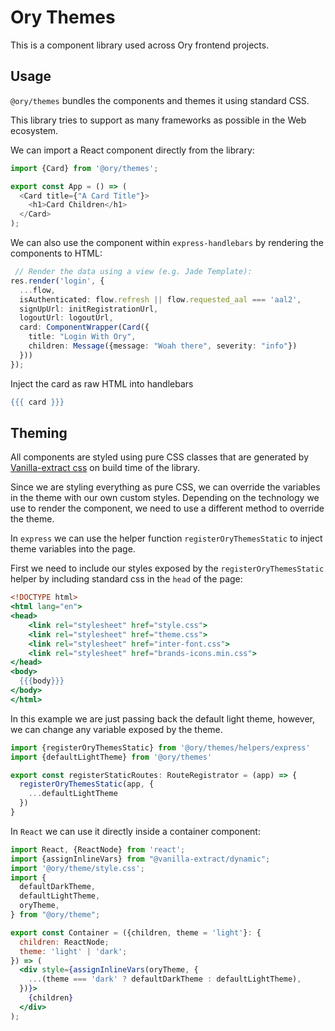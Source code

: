 # Ory Themes

This is a component library used across Ory frontend projects.

## Usage

`@ory/themes` bundles the components and themes it using standard CSS.

This library tries to support as many frameworks as possible in the Web ecosystem.

We can import a React component directly from the library:

```typescript jsx
import {Card} from '@ory/themes';

export const App = () => (
  <Card title={"A Card Title"}>
    <h1>Card Children</h1>
  </Card>
);
```

We can also use the component within `express-handlebars` by rendering the components to HTML:

```ts
 // Render the data using a view (e.g. Jade Template):
res.render('login', {
  ...flow,
  isAuthenticated: flow.refresh || flow.requested_aal === 'aal2',
  signUpUrl: initRegistrationUrl,
  logoutUrl: logoutUrl,
  card: ComponentWrapper(Card({
    title: "Login With Ory",
    children: Message({message: "Woah there", severity: "info"})
  }))
});
```

Inject the card as raw HTML into handlebars

```handlebars
{{{ card }}}
```

## Theming

All components are styled using pure CSS classes that are generated
by [Vanilla-extract css](https://vanilla-extract.style/) on build time of the library.

Since we are styling everything as pure CSS, we can override the variables in the theme with our own custom styles.
Depending on the technology we use to render the component, we need to use a different method to override the theme.

In `express` we can use the helper function `registerOryThemesStatic` to inject theme variables into the page.

First we need to include our styles exposed by the `registerOryThemesStatic` helper by including standard css in the `head` of the page:

```handlebars
<!DOCTYPE html>
<html lang="en">
<head>
    <link rel="stylesheet" href="style.css">
    <link rel="stylesheet" href="theme.css">
    <link rel="stylesheet" href="inter-font.css">
    <link rel="stylesheet" href="brands-icons.min.css">
</head>
<body>
  {{{body}}}
</body>
</html>
```

In this example we are just passing back the default light theme, however, we can change any variable exposed by the
theme.

```ts
import {registerOryThemesStatic} from '@ory/themes/helpers/express'
import {defaultLightTheme} from '@ory/themes'

export const registerStaticRoutes: RouteRegistrator = (app) => {
  registerOryThemesStatic(app, {
    ...defaultLightTheme
  })
}
```

In `React` we can use it directly inside a container component:

```jsx
import React, {ReactNode} from 'react';
import {assignInlineVars} from "@vanilla-extract/dynamic";
import '@ory/theme/style.css';
import {
  defaultDarkTheme, 
  defaultLightTheme,
  oryTheme,
} from "@ory/theme";

export const Container = ({children, theme = 'light'}: {
  children: ReactNode;
  theme: 'light' | 'dark';
}) => (
  <div style={assignInlineVars(oryTheme, {
    ...(theme === 'dark' ? defaultDarkTheme : defaultLightTheme),
  })}>
    {children}
  </div>
);
```
